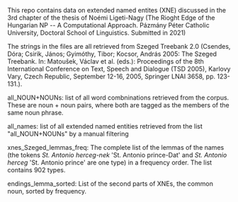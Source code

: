 This repo contains data on extended named entites (XNE) discussed in the 3rd chapter of the thesis of Noémi Ligeti-Nagy (The Rioght Edge of the Hungarian NP -- A Computational Approach. Pázmány Péter Catholic University, Doctoral School of Linguistics. Submitted in 2021)

The strings in the files are all retrieved from Szeged Treebank 2.0 (Csendes, Dóra; Csirik, János; Gyimóthy, Tibor; Kocsor, András 2005: The Szeged Treebank. In: Matoušek, Václav et al. (eds.): Proceedings of the 8th International Conference on Text, Speech and Dialogue (TSD 2005), Karlovy Vary, Czech Republic, September 12-16, 2005, Springer LNAI 3658, pp. 123-131.).

all_NOUN+NOUNs: list of all word combninations retrieved from the corpus. These are noun + noun pairs, where both are tagged as the members of the same noun phrase.

all_names: list of all extended named entities retrieved from the list "all_NOUN+NOUNs" by a manual filtering

xnes_Szeged_lemmas_freq: The complete list of the lemmas of the names (the tokens *St. Antonio herceg-nek* 'St. Antonio prince-Dat' and *St. Antonio herceg* 'St. Antonio prince' are one type) in a frequency order. The list contains 902 types. 

endings_lemma_sorted: List of the second parts of XNEs, the common noun, sorted by frequency. 
